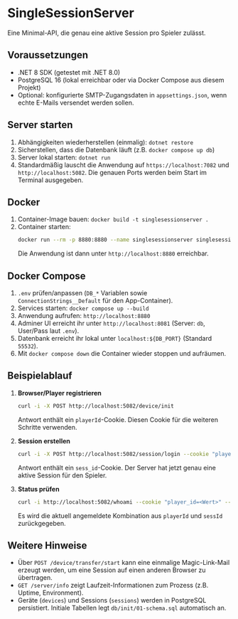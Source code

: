 # SingleSessionServer

Eine Minimal-API, die genau eine aktive Session pro Spieler zulässt.

## Voraussetzungen
- .NET 8 SDK (getestet mit .NET 8.0)
- PostgreSQL 16 (lokal erreichbar oder via Docker Compose aus diesem Projekt)
- Optional: konfigurierte SMTP-Zugangsdaten in `appsettings.json`, wenn echte E-Mails versendet werden sollen.

## Server starten
1. Abhängigkeiten wiederherstellen (einmalig): `dotnet restore`
2. Sicherstellen, dass die Datenbank läuft (z.B. `docker compose up db`)
3. Server lokal starten: `dotnet run`
4. Standardmäßig lauscht die Anwendung auf `https://localhost:7082` und `http://localhost:5082`. Die genauen Ports werden beim Start im Terminal ausgegeben.

## Docker
1. Container-Image bauen: `docker build -t singlesessionserver .`
2. Container starten:  
   ```bash
   docker run --rm -p 8880:8880 --name singlesessionserver singlesessionserver
   ```
   Die Anwendung ist dann unter `http://localhost:8880` erreichbar.

## Docker Compose
1. `.env` prüfen/anpassen (`DB_*` Variablen sowie `ConnectionStrings__Default` für den App-Container).
2. Services starten: `docker compose up --build`
3. Anwendung aufrufen: `http://localhost:8880`
4. Adminer UI erreicht ihr unter `http://localhost:8081` (Server: `db`, User/Pass laut `.env`).
5. Datenbank erreicht ihr lokal unter `localhost:${DB_PORT}` (Standard `55532`).
6. Mit `docker compose down` die Container wieder stoppen und aufräumen.

## Beispielablauf
1. **Browser/Player registrieren**  
   ```bash
   curl -i -X POST http://localhost:5082/device/init
   ```
   Antwort enthält ein `playerId`-Cookie. Diesen Cookie für die weiteren Schritte verwenden.

2. **Session erstellen**  
   ```bash
   curl -i -X POST http://localhost:5082/session/login --cookie "player_id=<Wert-aus-Schritt-1>"
   ```
   Antwort enthält ein `sess_id`-Cookie. Der Server hat jetzt genau eine aktive Session für den Spieler.

3. **Status prüfen**  
   ```bash
   curl -i http://localhost:5082/whoami --cookie "player_id=<Wert>" --cookie "sess_id=<Wert>"
   ```
   Es wird die aktuell angemeldete Kombination aus `playerId` und `sessId` zurückgegeben.

## Weitere Hinweise
- Über `POST /device/transfer/start` kann eine einmalige Magic-Link-Mail erzeugt werden, um eine Session auf einen anderen Browser zu übertragen.
- `GET /server/info` zeigt Laufzeit-Informationen zum Prozess (z.B. Uptime, Environment).
- Geräte (`devices`) und Sessions (`sessions`) werden in PostgreSQL persistiert. Initiale Tabellen legt `db/init/01-schema.sql` automatisch an.

